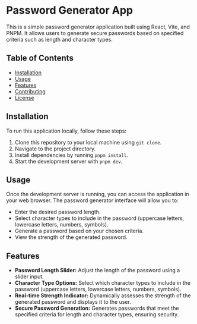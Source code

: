# Password Generator App

This is a simple password generator application built using React, Vite, and PNPM. It allows users to generate secure passwords based on specified criteria such as length and character types.

## Table of Contents

- [Installation](#installation)
- [Usage](#usage)
- [Features](#features)
- [Contributing](#contributing)
- [License](#license)

## Installation

To run this application locally, follow these steps:

1. Clone this repository to your local machine using `git clone`.
2. Navigate to the project directory.
3. Install dependencies by running `pnpm install`.
4. Start the development server with `pnpm dev`.

## Usage

Once the development server is running, you can access the application in your web browser. The password generator interface will allow you to:

- Enter the desired password length.
- Select character types to include in the password (uppercase letters, lowercase letters, numbers, symbols).
- Generate a password based on your chosen criteria.
- View the strength of the generated password.

## Features

- **Password Length Slider:** Adjust the length of the password using a slider input.
- **Character Type Options:** Select which character types to include in the password (uppercase letters, lowercase letters, numbers, symbols).
- **Real-time Strength Indicator:** Dynamically assesses the strength of the generated password and displays it to the user.
- **Secure Password Generation:** Generates passwords that meet the specified criteria for length and character types, ensuring security.
